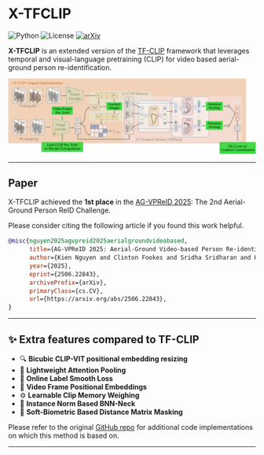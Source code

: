 # X-TFCLIP

![Python](https://img.shields.io/badge/Python-3.12%2B-blue.svg)
![License](https://img.shields.io/badge/license-MIT-green.svg)
[![arXiv](https://img.shields.io/badge/arXiv-2506.22843-b31b1b.svg)](https://arxiv.org/abs/2506.22843)


**X-TFCLIP** is an extended version of the [TF-CLIP](https://github.com/AsuradaYuci/TF-CLIP) framework that leverages temporal and visual-language pretraining (CLIP) for video based aerial-ground person re-identification.

![My SVG](imgs/X_TFCLIP.svg)

---

## Paper

X-TFCLIP achieved the **1st place** in the [AG-VPReID 2025]((https://agvpreid25.github.io/)): The 2nd Aerial-Ground Person ReID Challenge.

Please consider citing the following article if you found this work helpful. 

```bibtex
@misc{nguyen2025agvpreid2025aerialgroundvideobased,
      title={AG-VPReID 2025: Aerial-Ground Video-based Person Re-identification Challenge Results}, 
      author={Kien Nguyen and Clinton Fookes and Sridha Sridharan and Huy Nguyen and Feng Liu and Xiaoming Liu and Arun Ross and Dana Michalski and Tamás Endrei and Ivan DeAndres-Tame and Ruben Tolosana and Ruben Vera-Rodriguez and Aythami Morales and Julian Fierrez and Javier Ortega-Garcia and Zijing Gong and Yuhao Wang and Xuehu Liu and Pingping Zhang and Md Rashidunnabi and Hugo Proença and Kailash A. Hambarde and Saeid Rezaei},
      year={2025},
      eprint={2506.22843},
      archivePrefix={arXiv},
      primaryClass={cs.CV},
      url={https://arxiv.org/abs/2506.22843}, 
}
```

---

## ✨ Extra features compared to TF-CLIP

- 🔍 **Bicubic CLIP-VIT positional embedding resizing** 
- 🧠 **Lightweight Attention Pooling**
- 🧭 **Online Label Smooth Loss**
- 🎯 **Video Frame Positional Embeddings**
- ⚙️ **Learnable Clip Memory Weighing**
- 💬 **Instance Norm Based BNN-Neck**
- 🔧 **Soft-Biometric Based Distance Matrix Masking** 

Please refer to the original [GitHub repo](https://github.com/agvpreid25/AG-VPReID) for additional code implementations on which this method is based on. 

---

[//]: # (## 🛠 Installation)

[//]: # ()
[//]: # (```bash)

[//]: # (git clone https://github.com/BiDAlab/X-TFCLIP.git)

[//]: # (cd X-TFCLIP)

[//]: # (conda env create -f environment.yaml)

[//]: # (conda activate xtfclip)